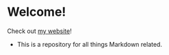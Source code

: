 # Welcome!
Check out [my website](https://my-life-to-you.com/2022/10/08/markdown-tutorial/)!

* This is a repository for all things Markdown related.